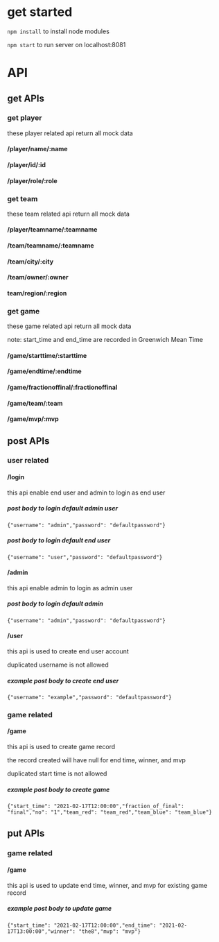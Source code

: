 
# get started

```npm install```
 to install node modules

```npm start```
 to run server on localhost:8081

# API

## get APIs

### get player

<p>these player related api return all mock data</p>

#### /player/name/:name

#### /player/id/:id

#### /player/role/:role

### get team

<p>these team related api return all mock data</p>

#### /player/teamname/:teamname

#### /team/teamname/:teamname

#### /team/city/:city

#### /team/owner/:owner

#### team/region/:region

### get game

<p>these game related api return all mock data</p>
<p>note: start_time and end_time are recorded in Greenwich Mean Time</p>

#### /game/starttime/:starttime

#### /game/endtime/:endtime

#### /game/fractionoffinal/:fractionoffinal

#### /game/team/:team

#### /game/mvp/:mvp

## post APIs

### user related

#### /login

<p>this api enable end user and admin to login as end user</p>

##### post body to login default admin user

```{"username": "admin","password": "defaultpassword"}```

##### post body to login default end user

```{"username": "user","password": "defaultpassword"}```

#### /admin

<p>this api enable admin to login as admin user</p>

##### post body to login default admin

```{"username": "admin","password": "defaultpassword"}```

#### /user

<p>this api is used to create end user account</p>
<p>duplicated username is not allowed</p>

##### example post body to create end user

```{"username": "example","password": "defaultpassword"}```

### game related

#### /game

<p>this api is used to create game record</p>
<p>the record created will have null for end time, winner, and mvp</p>
<p>duplicated start time is not allowed</p>

##### example post body to create game

```{"start_time": "2021-02-17T12:00:00","fraction_of_final": "final","no": "1","team_red": "team_red","team_blue": "team_blue"}```

## put APIs

### game related

#### /game

<p>this api is used to update end time, winner, and mvp for existing game record</p>

##### example post body to update game

```{"start_time": "2021-02-17T12:00:00","end_time": "2021-02-17T13:00:00","winner": "the8","mvp": "mvp"}```